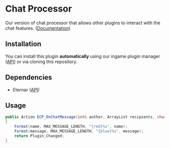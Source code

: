 # Chat Processor
Our version of chat processor that allows other plugins to interact with the chat features. ([Documentation](https://github.com/Eternar/chatprocessor/blob/main/scripting/include/eternar-chat-processor.inc))

## Installation

You can install this plugin **automatically** using our ingame plugin manager ([API](https://github.com/Eternar/API)) or via cloning this repository.

## Dependencies
- Eternar ([API](https://github.com/Eternar/API))

## Usage
```C#
public Action ECP_OnChatMessage(int& author, ArrayList recipients, char[] flagstring, char[] name, char[] message, bool& processcolors, bool& removecolors)
{
	Format(name, MAX_MESSAGE_LENGTH, "{red}%s", name);
	Format(message, MAX_MESSAGE_LENGTH, "{blue}%s", message);
	return Plugin_Changed;
}
```
